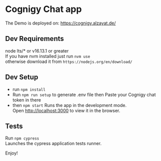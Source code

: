 # Cognigy Chat app

The Demo is deployed on: https://cognigy.alzayat.de/

## Dev Requirements

node lts/\* or v16.13.1 or greater<br />
If you have nvm installed just run `nvm use`<br />
otherwise download it from `https://nodejs.org/en/download/`

## Dev Setup

- run `npm install`
- Run `npm run setup` to generate .env file then Paste your Cognigy chat token in there
- then `npm start` Runs the app in the development mode.<br />
  Open [http://localhost:3000](http://localhost:3000) to view it in the browser.

## Tests

Run `npm cypress`<br />
Launches the cypress application tests runner.

Enjoy!
